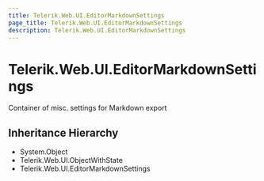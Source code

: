 ```yaml
---
title: Telerik.Web.UI.EditorMarkdownSettings
page_title: Telerik.Web.UI.EditorMarkdownSettings
description: Telerik.Web.UI.EditorMarkdownSettings
---
```


# Telerik.Web.UI.EditorMarkdownSettings

Container of misc. settings for Markdown export

## Inheritance Hierarchy

* System.Object
* Telerik.Web.UI.ObjectWithState
* Telerik.Web.UI.EditorMarkdownSettings

